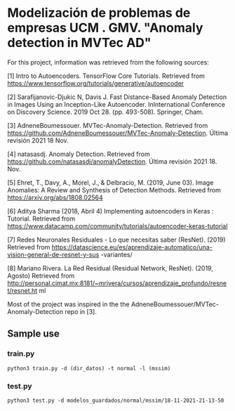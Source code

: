 # Modelización de problemas de empresas UCM . GMV. "Anomaly detection in MVTec AD"


For this project, information was retrieved from the following sources: 

[1] Intro to Autoencoders. TensorFlow Core Tutorials. Retrieved from https://www.tensorflow.org/tutorials/generative/autoencoder 

[2] Sarafijanovic-Djukic N, Davis J. Fast Distance-Based Anomaly Detection in Images Using an Inception-Like Autoencoder. InInternational Conference on Discovery Science. 2019 Oct 28. (pp. 493-508). Springer, Cham. 

[3] AdneneBoumessouer. MVTec-Anomaly-Detection. Retrieved from https://github.com/AdneneBoumessouer/MVTec-Anomaly-Detection. Última revisión 2021 18 Nov. 

[4] natasasdj. Anomaly Detection. Retrieved from https://github.com/natasasdj/anomalyDetection. Última revisión 2021 18. Nov. 

[5] Ehret, T., Davy, A., Morel, J., & Delbracio, M. (2019, June 03). Image Anomalies: A Review and Synthesis of Detection Methods. Retrieved from https://arxiv.org/abs/1808.02564 

[6] Aditya Sharma (2018, Abril 4) Implementing autoencoders in Keras : Tutorial. Retrieved from https://www.datacamp.com/community/tutorials/autoencoder-keras-tutorial

[7] Redes Neuronales Residuales - Lo que necesitas saber (ResNet). (2019) Retrieved from https://datascience.eu/es/aprendizaje-automatico/una-vision-general-de-resnet-y-sus -variantes/ 

[8] Mariano Rivera. La Red Residual (Residual Network, ResNet). (2019, Agosto) Retrieved from http://personal.cimat.mx:8181/~mrivera/cursos/aprendizaje_profundo/resnet/resnet.ht ml 

Most of the project was inspired in the the AdneneBoumessouer/MVTec-Anomaly-Detection repo in [3].

## Sample use

### train.py
```
python3 train.py -d (dir_datos) -t normal -l (mssim)
```

### test.py
```
python3 test.py -d modelos_guardados/normal/mssim/18-11-2021-21-13-50
```

